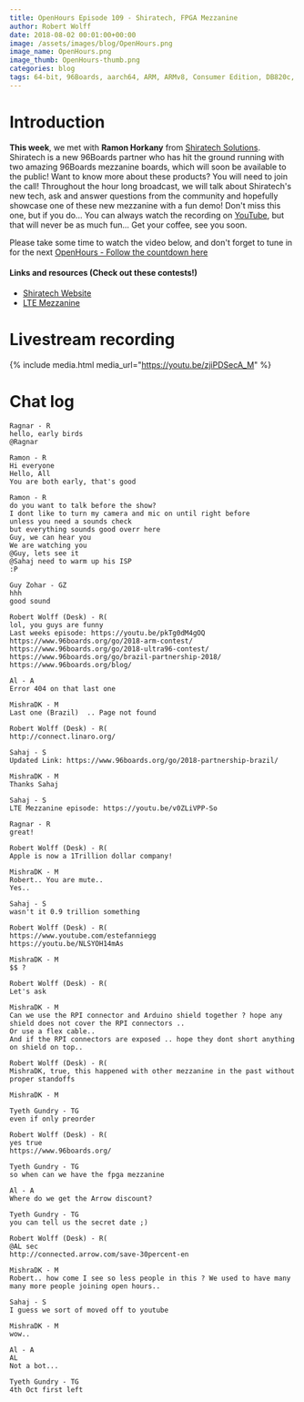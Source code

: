 ```yaml
---
title: OpenHours Episode 109 - Shiratech, FPGA Mezzanine
author: Robert Wolff
date: 2018-08-02 00:01:00+00:00
image: /assets/images/blog/OpenHours.png
image_name: OpenHours.png
image_thumb: OpenHours-thumb.png
categories: blog
tags: 64-bit, 96Boards, aarch64, ARM, ARMv8, Consumer Edition, DB820c, Rock960, Hikey960, enterprise edition, product, single board computer, linaro, linux, open source, openhours, robert wolff, podcast, technology, tech, computer, hardware, software, groupgets, qwerty, embedded, crowd fund, mezzanine, community, shiratech solutions, new product
---
```


# Introduction

**This week**, we met with **Ramon Horkany** from [Shiratech Solutions](http://www.shiratech-solutions.com/). Shiratech is a new 96Boards partner who has hit the ground running with two amazing 96Boards mezzanine boards, which will soon be available to the public! Want to know more about these products? You will need to join the call! Throughout the hour long broadcast, we will talk about Shiratech's new tech, ask and answer questions from the community and hopefully showcase one of these new mezzanine with a fun demo! Don't miss this one, but if you do... You can always watch the recording on [YouTube](https://www.youtube.com/playlist?list=PL-NF6S9MM_W1QBjUc2B5Pg502bz7qslxk), but that will never be as much fun... Get your coffee, see you soon.

Please take some time to watch the video below, and don't forget to tune in for the next [OpenHours - Follow the countdown here](https://www.96boards.org/)

#### Links and resources (Check out these contests!)

- [Shiratech Website](http://www.shiratech-solutions.com/)
- [LTE Mezzanine](https://www.96boards.org/product/shiratech-lte/)

# Livestream recording

{% include media.html media_url="https://youtu.be/zjiPDSecA_M" %}

# Chat log

```
Ragnar - R
hello, early birds
@Ragnar

Ramon - R
Hi everyone
Hello, All
You are both early, that's good

Ramon - R
do you want to talk before the show?
I dont like to turn my camera and mic on until right before
unless you need a sounds check
but everything sounds good overr here
Guy, we can hear you
We are watching you
@Guy, lets see it
@Sahaj need to warm up his ISP
:P

Guy Zohar - GZ
hhh
good sound

Robert Wolff (Desk) - R(
lol, you guys are funny
Last weeks episode: https://youtu.be/pkTg0dM4gOQ
https://www.96boards.org/go/2018-arm-contest/
https://www.96boards.org/go/2018-ultra96-contest/
https://www.96boards.org/go/brazil-partnership-2018/
https://www.96boards.org/blog/

Al - A
Error 404 on that last one

MishraDK - M
Last one (Brazil)  .. Page not found

Robert Wolff (Desk) - R(
http://connect.linaro.org/

Sahaj - S
Updated Link: https://www.96boards.org/go/2018-partnership-brazil/

MishraDK - M
Thanks Sahaj

Sahaj - S
LTE Mezzanine episode: https://youtu.be/v0ZLiVPP-So

Ragnar - R
great!

Robert Wolff (Desk) - R(
Apple is now a 1Trillion dollar company!

MishraDK - M
Robert.. You are mute..
Yes..

Sahaj - S
wasn't it 0.9 trillion something

Robert Wolff (Desk) - R(
https://www.youtube.com/estefanniegg
https://youtu.be/NLSYOH14mAs

MishraDK - M
$$ ?

Robert Wolff (Desk) - R(
Let's ask

MishraDK - M
Can we use the RPI connector and Arduino shield together ? hope any shield does not cover the RPI connectors ..
Or use a flex cable..
And if the RPI connectors are exposed .. hope they dont short anything on shield on top..

Robert Wolff (Desk) - R(
MishraDK, true, this happened with other mezzanine in the past without proper standoffs

MishraDK - M

Tyeth Gundry - TG
even if only preorder

Robert Wolff (Desk) - R(
yes true
https://www.96boards.org/

Tyeth Gundry - TG
so when can we have the fpga mezzanine

Al - A
Where do we get the Arrow discount?

Tyeth Gundry - TG
you can tell us the secret date ;)

Robert Wolff (Desk) - R(
@AL sec
http://connected.arrow.com/save-30percent-en

MishraDK - M
Robert.. how come I see so less people in this ? We used to have many many more people joining open hours..

Sahaj - S
I guess we sort of moved off to youtube

MishraDK - M
wow..

Al - A
AL
Not a bot...

Tyeth Gundry - TG
4th Oct first left
```
